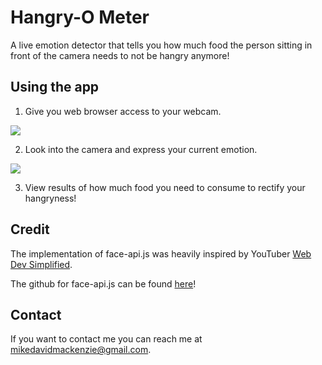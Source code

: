 # Hangry-O Meter

A live emotion detector that tells you how much food the person sitting in front of the camera needs to not be hangry anymore!

## Using the app

1. Give you web browser access to your webcam.

<kbd>
  <img src="../master/photos/allow.gif" />
</kbd>

2. Look into the camera and express your current emotion.

<kbd>
  <img src="../master/photos/transition.gif" />
</kbd>

3. View results of how much food you need to consume to rectify your hangryness!

## Credit

The implementation of face-api.js was heavily inspired by YouTuber [Web Dev Simplified](https://www.youtube.com/watch?v=CVClHLwv-4I&t=2s).


The github for face-api.js can be found
[here](https://github.com/justadudewhohacks/face-api.js/)!

## Contact

If you want to contact me you can reach me at mikedavidmackenzie@gmail.com.
